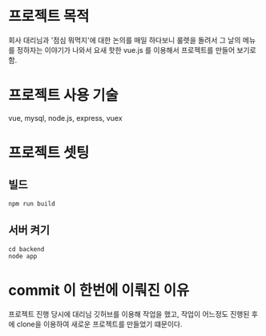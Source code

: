 # 프로젝트 목적
회사 대리님과 '점심 뭐먹지'에 대한 논의를 매일 하다보니 룰렛을 돌려서 그 날의 메뉴를 정하자는 이야기가 나와서
요새 핫한 vue.js 를 이용해서 프로젝트를 만들어 보기로 함.

# 프로젝트 사용 기술
vue, mysql, node.js, express, vuex

# 프로젝트 셋팅

## 빌드
    npm run build

## 서버 켜기
    cd backend 
    node app

# commit 이 한번에 이뤄진 이유
프로젝트 진행 당시에 대리님 깃허브를 이용해 작업을 했고, 작업이 어느정도 진행된 후에 clone을 이용하여
새로운 프로젝트를 만들었기 떄문이다.


